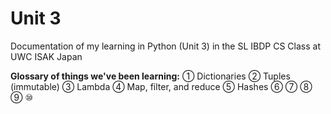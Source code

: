 Unit 3 
======

Documentation of my learning in Python (Unit 3) in the SL IBDP CS Class at UWC ISAK Japan 

**Glossary of things we've been learning:**
① Dictionaries
② Tuples (immutable) 
③ Lambda 
④ Map, filter, and reduce
⑤ Hashes
⑥
⑦
⑧
⑨
⑩
